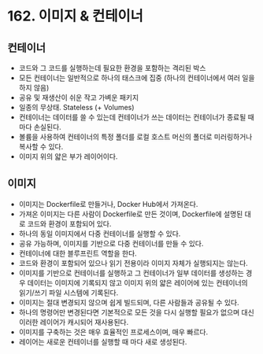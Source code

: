 # 162. 이미지 & 컨테이너

## 컨테이너
- 코드와 그 코드를 실행하는데 필요한 환경을 포함하는 격리된 박스
- 모든 컨테이너는 일반적으로 하나의 태스크에 집중 (하나의 컨테이너에서 여러 일을 하지 않음)
- 공유 및 재생산이 쉬운 작고 가벼운 패키지
- 일종의 무상태. Stateless (+ Volumes)
- 컨테이너는 데이터를 쓸 수 있는데 컨테이너가 쓰는 데이터는 컨테이너가 종료될 때 마다 손실된다. 
- 볼륨을 사용하여 컨테이너의 특정 폴더를 로컬 호스트 머신의 폴더로 미러링하거나 복사할 수 있다. 
- 이미지 위의 얇은 부가 레이어이다.


## 이미지
- 이미지는 Dockerfile로 만들거나, Docker Hub에서 가져온다.
- 가져온 이미지는 다른 사람이 Dockerfile로 만든 것이며, Dockerfile에 설명된 대로 코드와 환경이 포함되어 있다.
- 하나의 동일 이미지에서 다중 컨테이너를 실행할 수 있다.
- 공유 가능하며, 이미지를 기반으로 다중 컨테이너를 만들 수 있다.
- 컨테이너에 대한 블루프린트 역할을 한다.
- 코드와 환경이 포함되어 있으나 읽기 전용이라 이미지 자체가 실행되지는 않는다.
- 이미지를 기반으로 컨테이너를 실행하고 그 컨테이너가 일부 데이터를 생성하는 경우 데이터는 이미지에 기록되지 않고 이미지 위의 얇은 레이어에 있는 컨테이너의 읽기/쓰기 파일 시스템에 기록된다.
- 이미지는 절대 변경되지 않으며 쉽게 빌드되며, 다른 사람들과 공유될 수 있다.
- 하나의 명령어만 변경된다면 기본적으로 모든 것을 다시 실행할 필요가 없으며 대신 이러한 레이어가 캐시되어 재사용된다.
- 이미지를 구축하는 것은 매우 효율적인 프로세스이며, 매우 빠르다.
- 레이어는 새로운 컨테이너를 실행할 때 마다 새로 생성된다.